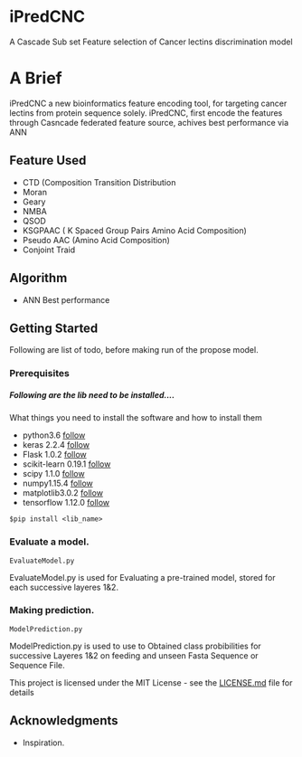 # iPredCNC
A Cascade Sub set Feature selection of Cancer lectins  discrimination model
# A Brief
iPredCNC  a new bioinformatics feature encoding tool, for targeting cancer lectins from protein sequence solely. 
iPredCNC, first encode the features through Casncade  federated feature source, achives best performance via ANN

## Feature Used
- CTD (Composition Transition Distribution
- Moran
- Geary
- NMBA
- QSOD
- KSGPAAC ( K Spaced Group Pairs Amino Acid Composition)
- Pseudo AAC (Amino Acid Composition)
- Conjoint Traid


## Algorithm
- ANN Best performance

## Getting Started

Following are list of todo, before making run of the propose model.

### Prerequisites
#####  Following are the lib need to be installed....
What things you need to install the software and how to install them
- python3.6  [follow](https://www.python.org/downloads/release/python-367/)
- keras 2.2.4 [follow](https://keras.io/)
- Flask 1.0.2 [follow](http://flask.pocoo.org/docs/0.12/installation/)
- scikit-learn 0.19.1 [follow](https://scikit-learn.org/stable/install.html)
- scipy 1.1.0 [follow](https://scipy.org/install.html)
- numpy1.15.4 [follow](https://docs.scipy.org/doc/numpy/user/install.html)
- matplotlib3.0.2 [follow](https://matplotlib.org/users/installing.html#building-on-windows/)
- tensorflow 1.12.0 [follow](https://www.tensorflow.org/hub/installation)

```
$pip install <lib_name>
```

### Evaluate a model.

```
EvaluateModel.py
```
EvaluateModel.py is used for Evaluating a pre-trained model, stored for each successive layeres 1&2.


### Making prediction.

```
ModelPrediction.py
```
ModelPrediction.py is used to use to Obtained class probibilities for successive Layeres 1&2 on feeding and unseen Fasta Sequence or Sequence File.


This project is licensed under the MIT License - see the [LICENSE.md](LICENSE.md) file for details

## Acknowledgments

* Inspiration.
